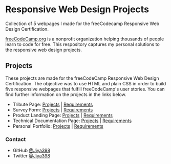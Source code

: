 # Responsive Web Design Projects

 Collection of 5 webpages I made for the freeCodecamp Responsive Web Design Certification. 

[freeCodeCamp.org](https://www.freecodecamp.org)  is a nonprofit organization helping thousands of people learn to code for free. This respository captures my personal solutions to the responsive web design projects.

## Projects
These projects are made for the freeCodeCamp Responsive Web Design Certification. The objective was to use HTML and plain CSS in order to build five responsive webpages that fulfill freeCodeCamp's user stories. You can find further information on the projects in the links below.

* Tribute Page: [Projects](https://codepen.io/Yetty_03/pen/powOqWg) | [Requirements](https://www.freecodecamp.org/learn/responsive-web-design/responsive-web-design-projects/build-a-tribute-page)
* Survey Form: [Projects](https://www.freecodecamp.org) | [Requirements](https://www.freecodecamp.org/learn/responsive-web-design/responsive-web-design-projects/build-a-survey-form)
* Product Landing Page: [Projects](https://www.freecodecamp.org) | [Requirements](https://www.freecodecamp.org/learn/responsive-web-design/responsive-web-design-projects/build-a-product-landing-page)
* Technical Documentation Page: [Projects](https://www.freecodecamp.org) | [Requirements](https://www.freecodecamp.org/learn/responsive-web-design/responsive-web-design-projects/build-a-technical-documentation-page)
* Personal Portfolio: [Projects](https://www.freecodecamp.org) | [Requirements](https://www.freecodecamp.org/learn/responsive-web-design/responsive-web-design-projects/build-a-personal-portfolio-webpage)


### Contact

- GitHub [@Jiya398](https://github.com/Jiya398})
- Twitter [@Jiya398](https://twitter.com/Jiya398})
